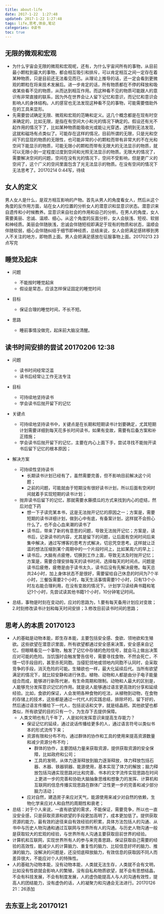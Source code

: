 ```yaml
---
title: about-life
date: 2017-1-22  1:27:48
updated: 2017-1-22 1:27:48
tags: life,思考,体会,笔记
categories: 0读书
toc: true
---
```


## 无限的微观和宏观
- 为什么宇宙会无限的微观和宏观呢，还有，为什么宇宙间所有的事物，从目前最小颗粒到最大的事物，都会相互吸引和排斥，可以肯定相互之间一定存在着某种物质，只是目前还无法看见而已。从理论上推导的话，还一定会看到更微观的颗粒在将来技术发展后。进一步肯定的话，所有物质都在不停的释放和吸收某些看不见的物质，从而达到相互作用。而这种看不见的物质可能跟人的意识有非常直接的联系，因为外在世界会让人留下记忆和意识，而记忆和意识会影响人的身体结构。人的感官也无法发现这种看不见的事物，可能需要借助外在的工具来显形。
- 先需要尝试确定无限、微观和宏观的范畴和定义。这几个概念都是在现有时空来确定的，比如无限，是指在有空间大小和光的情况下确定的。假设还有光不起作用的情况下了，比如某种物质能吸收光或能让光穿透，透明到无法发现，这就和磁场有点类似了。可能存在这样的情况，目前所谓的无限，只是光和空间下的显现的物质的无限性，也可能非常的小的颗粒而带有非常大的不在光和空间下能显示的物质，可能无限小的颗粒而带有无限大的无法显示的物质，就可以无限小到一定程度过度到空间和光照无法显示的物质。无限大的情况了，需要解决空间的问题，空间在没有光的情况下，空间不受影响，但是更广义的空间了，这个广义的空间里面包含了光无法显示的物质。在没有空间的情况下无法思考了。20170214 0:44写，待续

## 女人的定义
男人女人是什么，是双方相互影响的产物。首先从男人的角度看女人，然后从这个角度的反作用方面，站在女人的位置的分析女人的潜意识和显意识状态。潜意识来自遗传和小时候教养。显意识来自社会的作用和自己的分析。在男人的角度，女人需要美丽、忠诚、温顺、细心。从这个角度的反面分析，女人会肤浅、短视、软弱和神经质。美丽会伴随肤浅，忠诚会伴随短视即满足于现有的物质和状态，温顺会伴随软弱，细心会伴随纠结于细节即神经质，总结来说，女人会把满足感转移到男人不关注的地方，即物质上面。男人会把满足感放在征服事物上面。20170213 23点写完

## 睡觉及起床
- 问题
	- 不能按时睡觉起床
	- 假设是常态，应该怎样保证固定的睡觉时间

- 目标
	- 保证合理的睡觉时间，不长不短。

- 思路
	- 睡前事情没做完，起床前大脑没清醒。

## 读书时间安排的尝试 20170206 12:38
- 问题
	- 读书时间经常泛滥
	- 读书后经常让工作无法专注

- 目标
	- 可持续地坚持读书
	- 学会读书后抛开留下的记忆

- 关键点
	- 可持续地坚持读书中，关键点是在长期和短期读书计划要确定，尤其短期计划需要详细到每天花多长时间读书，如果有变故，需要有后备方案和补正措施；
	- 学会读书后抛开留下的记忆，主要在内心上面下手，尝试寻找不能抛开读书后留下记忆的根本原因；

- 解决方案
	- 可持续性坚持读书
		- 长期读书计划已经有了，虽然需要完善，但不影响目前解决这个问题；
		- 之前的问题，可能就由于短期没有很好读书计划，所以后面有空闲时间就着手实现短期的读书计划；
	- 抛弃读书后留下的记忆，那就需要水藤摸瓜的方式来找到内心的症结，然后对症下药
		- 想一下子读完某本书，这是无法抛开记忆的原因之一；方案是，需要短期的读书详细计划，做到心中有底，有备案计划，这样就不会担心什么了，也不会心血来潮的读书了
		- 读书后，带来了新的有意思的问题，导致无法抛开记忆；方案是，读书后，记录读书的内容，尤其是留下的问题，让后面有空闲时间后来集中解决，通过写博客的思考方式解决，切忌凭空思考。这样就让泛滥的想法压缩到某个周期中的一个片段时间上，比如某周六的早上；
		- 读书后，大脑有点疲倦，切换到工作上面，导致无法及时抛开记忆；方案是，需要合理安排每天的读书时间，选择每天的时间点。问题是读书后疲倦，疲倦是由于读书太久，读书后没有先解决疲倦。每天总共24小时，加上身体状态不是很好，需要留给自己休息的时间为7个半小时，三餐饭需要2个小时，每天生活事情需要1个小时，只有13个小时左右能合理利用，在没有变故的情况下。计划学习读经典书籍和笔记1个小时，先尝试读其他书籍1个小时，10分钟笔记时间。

- 总结，事物是时刻在变动的，应对的思路为，1.要有每天备用计划应对变故；2.时刻修改读书计划和每天时间安排；3.修改目前读书时间的思路；

## 思考人的本质 20170123
- 人的基础是动物本能，即生存本能，主要包括安全感、食欲、领地欲和生殖欲。这些欲望在潜意识里面，所有欲望都通过安全感来决策，安全感来自记忆，但眼睛看见一个事物，触发了记忆中存储的危险信号，就会马上做出决策应对可能的危险。当饥饿时会触发警告信号，需要寻找食物，不然会死亡，不惜一切手段目的，甚至杀死同胞。当侵犯领地或领地内同胞不认同时，会采取竞争的手段，消灭危险的可能。生殖欲也一样，最大化延续后代。当所有欲望满足的情况下，就比较安静和进行休息。植物、动物和人都是由分子电子能量组合而成，能够进行新陈代谢，有生命周期和限制。动物和人最大的区别是，人能够充分发挥意识记忆的作用。就是说人能够通过语言更高效的分享和延续经验。比如，食欲的保证，人会发明各种食物的吃法，从植物到动物，在食物的存储上的技术，这些都是通过一代代人的实践总结，排除坏的，留下好的，然后通过语言传播给下一代人，包括说话和文字，就是结晶把。其他欲望也都类似，所有欲望的目的只有一个，为生存下去提供保障。
	- 人类文明也有几千年了，人是如何发挥意识来提高生存能力？
		- 保证记忆的延续，通过说话传播给更多的人，通过语言符号以类似书本的形式流传下来；
		- 资源有限和分布不均，通过群体的协作和工具的使用来提高资源数量和减少资源分布不均；
			- 群体的协作，主要团结力量来获取资源，提供获取资源的安全保障，比如政府和公司；
			- 工具的发明，从体力逐渐释放到脑力逐渐释放，体力释放包括石器、木器、铁器铜器、能源使用，基本实现了体力的解放；脑力释放包括沟通实现思路对比和完善、书本的文字流传实现思路在时间上更进一步的完善和协助大脑抽象思维和想象力的发挥、计算机和互联网的信息传播实现思路在群体广泛性更一步的完善和减少部分脑力活动；
		- 应对自然，建造房子来应对天气，能源使用来减少对自然的依赖，生物化学来应对人和自然的周期性和衰老；
- 总结：对于个人来说，一直有欲望的需求，不能保证，需要竞争，所以也一直没安全感，只是获取资源和欲望的手段更加高明了，成本更加低了。提供获取资源的能力，最有效的途径来自有效经验的积累，具体方法包括人的沟通、从书中与历史人物沟通和通过互联网与世界所有人的沟通。与历史人物沟通一般是获取较大的宏观的经验，与世界所有人沟通主要获取目前世界的经验。
- 计算机和互联网，实现世界所有人的参与来完善思路，保证获取自己需要的经验的高效性，能减少人的计算脑力、重复性的脑力、比较信息好坏的脑力、推演的脑力。没解决的问题是，还没彻底释放脑力，有效信息的获取因不同人而差异很大，不能应对个人的特殊性。
- 人的基础为动物本能，没有动物本能，人类就无法生存，人类就不会有文明，比如没有性欲就会影响人的繁殖，没有自私和物质欲望，就不会有思想结晶，不会有科技发展，不会有制度发展，人的虚伪能提高人与人的沟通有效性，提高人的团结能力，没有虚伪的话，人的凝聚力和沟通会无法进行。20170126 21：26添加


## 去东亚上北   20170121